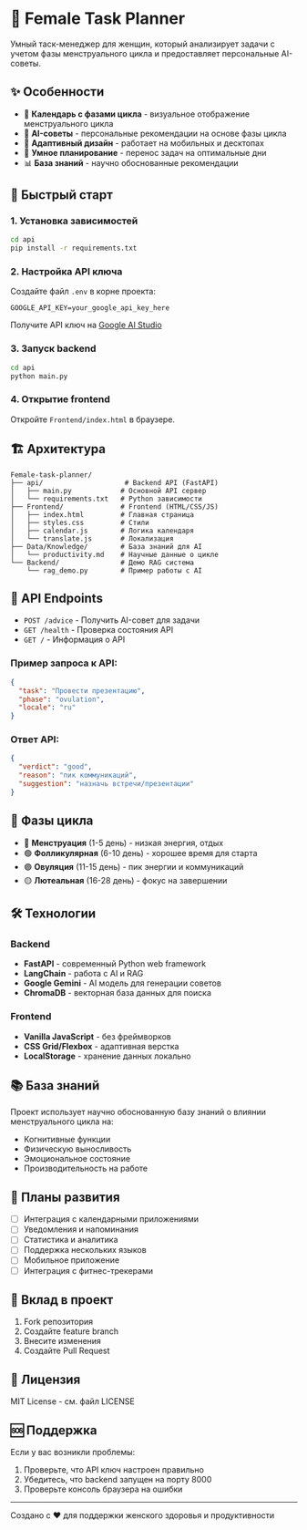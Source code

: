 # 🌸 Female Task Planner

Умный таск-менеджер для женщин, который анализирует задачи с учетом фазы менструального цикла и предоставляет персональные AI-советы.

## ✨ Особенности

- 📅 **Календарь с фазами цикла** - визуальное отображение менструального цикла
- 🤖 **AI-советы** - персональные рекомендации на основе фазы цикла
- 📱 **Адаптивный дизайн** - работает на мобильных и десктопах
- 🎯 **Умное планирование** - перенос задач на оптимальные дни
- 📊 **База знаний** - научно обоснованные рекомендации

## 🚀 Быстрый старт

### 1. Установка зависимостей

```bash
cd api
pip install -r requirements.txt
```

### 2. Настройка API ключа

Создайте файл `.env` в корне проекта:

```env
GOOGLE_API_KEY=your_google_api_key_here
```

Получите API ключ на [Google AI Studio](https://makersuite.google.com/app/apikey)

### 3. Запуск backend

```bash
cd api
python main.py
```

### 4. Открытие frontend

Откройте `Frontend/index.html` в браузере.

## 🏗️ Архитектура

```
Female-task-planner/
├── api/                    # Backend API (FastAPI)
│   ├── main.py            # Основной API сервер
│   └── requirements.txt   # Python зависимости
├── Frontend/              # Frontend (HTML/CSS/JS)
│   ├── index.html         # Главная страница
│   ├── styles.css         # Стили
│   ├── calendar.js        # Логика календаря
│   └── translate.js       # Локализация
├── Data/Knowledge/        # База знаний для AI
│   └── productivity.md    # Научные данные о цикле
└── Backend/               # Демо RAG система
    └── rag_demo.py        # Пример работы с AI
```

## 🔧 API Endpoints

- `POST /advice` - Получить AI-совет для задачи
- `GET /health` - Проверка состояния API
- `GET /` - Информация о API

### Пример запроса к API:

```json
{
  "task": "Провести презентацию",
  "phase": "ovulation",
  "locale": "ru"
}
```

### Ответ API:

```json
{
  "verdict": "good",
  "reason": "пик коммуникаций",
  "suggestion": "назначь встречи/презентации"
}
```

## 🎨 Фазы цикла

- 🔴 **Менструация** (1-5 день) - низкая энергия, отдых
- 🟢 **Фолликулярная** (6-10 день) - хорошее время для старта
- 🟣 **Овуляция** (11-15 день) - пик энергии и коммуникаций
- 🟡 **Лютеальная** (16-28 день) - фокус на завершении

## 🛠️ Технологии

### Backend
- **FastAPI** - современный Python web framework
- **LangChain** - работа с AI и RAG
- **Google Gemini** - AI модель для генерации советов
- **ChromaDB** - векторная база данных для поиска

### Frontend
- **Vanilla JavaScript** - без фреймворков
- **CSS Grid/Flexbox** - адаптивная верстка
- **LocalStorage** - хранение данных локально

## 📚 База знаний

Проект использует научно обоснованную базу знаний о влиянии менструального цикла на:
- Когнитивные функции
- Физическую выносливость
- Эмоциональное состояние
- Производительность на работе

## 🔮 Планы развития

- [ ] Интеграция с календарными приложениями
- [ ] Уведомления и напоминания
- [ ] Статистика и аналитика
- [ ] Поддержка нескольких языков
- [ ] Мобильное приложение
- [ ] Интеграция с фитнес-трекерами

## 🤝 Вклад в проект

1. Fork репозитория
2. Создайте feature branch
3. Внесите изменения
4. Создайте Pull Request

## 📄 Лицензия

MIT License - см. файл LICENSE

## 🆘 Поддержка

Если у вас возникли проблемы:
1. Проверьте, что API ключ настроен правильно
2. Убедитесь, что backend запущен на порту 8000
3. Проверьте консоль браузера на ошибки

---

Создано с ❤️ для поддержки женского здоровья и продуктивности
